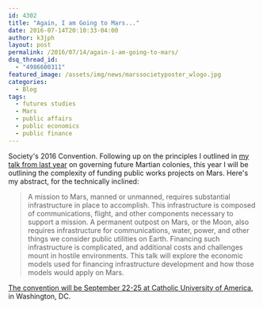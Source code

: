 ```yaml
---
id: 4302
title: "Again, I am Going to Mars..."
date: 2016-07-14T20:10:33-04:00
author: k3jph
layout: post
permalink: /2016/07/14/again-i-am-going-to-mars/
dsq_thread_id:
  - "4986600311"
featured_image: /assets/img/news/marssocietyposter_wlogo.jpg
categories:
  - Blog
tags:
  - futures studies
  - Mars
  - public affairs
  - public economics
  - public finance
---
```

Society's 2016 Convention.  Following up on the principles I outlined
in [my talk from last
year](/2015/09/14/planning-for-martian-polity-now-on-youtube/)
on governing future Martian colonies, this year I will be outlining
the complexity of funding public works projects on Mars.  Here's
my abstract, for the technically inclined:

> A mission to Mars, manned or unmanned, requires substantial
infrastructure in place to accomplish.  This infrastructure is
composed of communications, flight, and other components necessary
to support a mission.  A permanent outpost on Mars, or the Moon,
also requires infrastructure for communications, water, power, and
other things we consider public utilities on Earth.  Financing such
infrastructure is complicated, and additional costs and challenges
mount in hostile environments.  This talk will explore the economic
models used for financing infrastructure development and how those
models would apply on Mars.

[The convention will be September 22-25 at Catholic University of
America](http://www.marssociety.org/home/news/?post=save-the-date-2016-mars-society-convention-in-washington-dc),
in Washington, DC.
